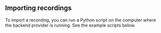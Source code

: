 ## Importing recordings

To import a recording, you can run a Python script on the computer where the backend provider is running. See the example scripts below.
